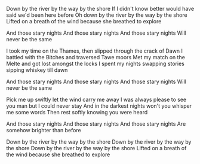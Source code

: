 Down by the river by the way by the shore
If I didn't know better would have said we'd been here before
Oh down by the river by the way by the shore
Lifted on a breath of the wind because she breathed to explore

And those stary nights
And those stary nights
And those stary nights
Will never be the same

I took my time on the Thames, then slipped through the crack of Dawn
I battled with the Bitches and traversed Tawe moors
Met my match on the Melte and got lost amongst the locks
I spent my nights swapping stories sipping whiskey till dawn

And those stary nights
And those stary nights
And those stary nights
Will never be the same

Pick me up swiftly let the wind carry me away
I was always please to see you man but I could never stay
And in the darkest nights won't you whisper me some words
Then rest softly knowing you were heard

And those stary nights
And those stary nights
And those stary nights
Are somehow brighter than before

Down by the river by the way by the shore
Down by the river by the way by the shore
Down by the river by the way by the shore
Lifted on a breath of the wind because she breathed to explore